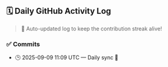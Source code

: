 ## 🗓️ Daily GitHub Activity Log

> 🤖 Auto-updated log to keep the contribution streak alive!

### ✅ Commits

- 🕒 2025-09-09 11:09 UTC — Daily sync 🌿

